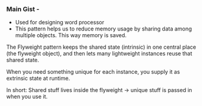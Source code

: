 ### Main Gist -

- Used for designing word processor
- This pattern helps us to reduce memory usage by sharing data among multiple objects. This way memory is saved.
  
The Flyweight pattern keeps the shared state (intrinsic) in one central place (the flyweight object), and then lets many lightweight instances reuse that shared state.

When you need something unique for each instance, you supply it as extrinsic state at runtime.

In short:
Shared stuff lives inside the flyweight → unique stuff is passed in when you use it.
